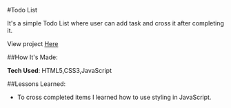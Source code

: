 #Todo List

It's a simple Todo List where user can add task and cross it after completing it.

View project [Here](https://todolistbyaiperi.netlify.com)

##How It's Made:

**Tech Used**: HTML5,CSS3,JavaScript

##Lessons Learned:

* To cross completed items I learned how to use styling in JavaScript.
